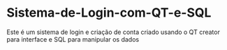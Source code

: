 # Sistema-de-Login-com-QT-e-SQL
Este é um sistema de login e criação de conta criado usando o QT creator para interface e SQL para manipular os dados
